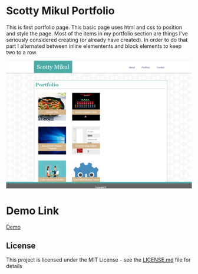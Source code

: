 # Scotty Mikul Portfolio

This is first portfolio page. This basic page uses html and css to position and style the page. Most of the items in my portfolio section are things I've seriously considered creating (or already have created). In order to do that part I alternated between inline elementents and block elements to keep two to a row.

![Portfolio image](/portfolio1.PNG)

# Demo Link
[Demo](https://scottmikul.github.io/portfolio/)

## License

This project is licensed under the MIT License - see the [LICENSE.md](LICENSE.md) file for details

